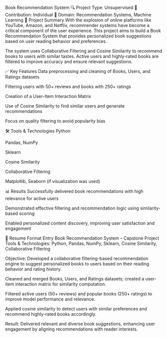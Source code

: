 Book Recommendation System
🔍 Project Type: Unsupervised
👤 Contribution: Individual
🧠 Domain: Recommendation Systems, Machine Learning
📄 Project Summary
With the explosion of online platforms like YouTube, Amazon, and Netflix, recommender systems have become a critical component of the user experience. This project aims to build a Book Recommendation System that provides personalized book suggestions based on user reading behavior and preferences.

The system uses Collaborative Filtering and Cosine Similarity to recommend books to users with similar tastes. Active users and highly-rated books are filtered to improve accuracy and ensure relevant suggestions.

✅ Key Features
Data preprocessing and cleaning of Books, Users, and Ratings datasets

Filtering users with 50+ reviews and books with 250+ ratings

Creation of a User-Item Interaction Matrix

Use of Cosine Similarity to find similar users and generate recommendations

Focus on quality filtering to avoid popularity bias

🛠️ Tools & Technologies
Python

Pandas, NumPy

Sklearn

Cosine Similarity

Collaborative Filtering

Matplotlib, Seaborn (if visualization was used)

📊 Results
Successfully delivered book recommendations with high relevance for active users

Demonstrated effective filtering and recommendation logic using similarity-based scoring

Enabled personalized content discovery, improving user satisfaction and engagement

📄 Resume Format Entry
Book Recommendation System – Capstone Project
Tools & Technologies: Python, Pandas, NumPy, Sklearn, Cosine Similarity, Collaborative Filtering

Objective: Developed a collaborative filtering-based recommendation engine to suggest personalized books to users based on their reading behavior and rating history.

Cleaned and merged Books, Users, and Ratings datasets; created a user-item interaction matrix for similarity computation.

Filtered active users (50+ reviews) and popular books (250+ ratings) to improve model performance and relevance.

Applied cosine similarity to detect users with similar preferences and recommend highly-rated books accordingly.

Result: Delivered relevant and diverse book suggestions, enhancing user engagement by aligning recommendations with reader interests.
